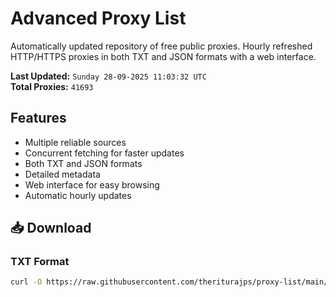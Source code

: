 # Advanced Proxy List

Automatically updated repository of free public proxies. Hourly refreshed HTTP/HTTPS proxies in both TXT and JSON formats with a web interface.

**Last Updated:** `Sunday 28-09-2025 11:03:32 UTC`  
**Total Proxies:** `41693`

## Features
- Multiple reliable sources
- Concurrent fetching for faster updates
- Both TXT and JSON formats
- Detailed metadata
- Web interface for easy browsing
- Automatic hourly updates

## 📥 Download

### TXT Format
```bash
curl -O https://raw.githubusercontent.com/theriturajps/proxy-list/main/proxies.txt